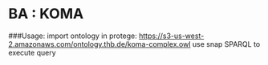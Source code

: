 # BA : KOMA
###Usage: 
import ontology in protege: 
https://s3-us-west-2.amazonaws.com/ontology.thb.de/koma-complex.owl
use snap SPARQL to execute query
